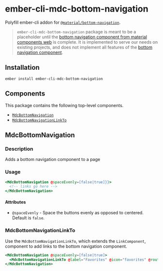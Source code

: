 ember-cli-mdc-bottom-navigation
================================

Polyfill ember-cli addon for [`@material/bottom-navigation`](https://github.com/material-components/material-components-web/tree/master/packages/mdc-bottom-navigation).

> `ember-cli-mdc-bottom-navigation` package is meant to be a placeholder until the 
> [bottom navigation component from material components web](https://github.com/material-components/material-components-web/tree/master/packages/mdc-bottom-navigation) 
> is complete. It is implemented to serve our needs on existing projects, and does 
> not implement all features of the [bottom navigation component](https://material.io/design/components/bottom-navigation.html).

Installation
------------

    ember install ember-cli-mdc-bottom-navigation

Components
-----------

This package contains the following top-level components.

* [`MdcBottomNavigation`](#MdcBottomNavigation)
* [`MdcBottomNavigationLinkTo`](#MdcBottomNavigationLinkTo)

MdcBottomNavigation
---------------------

### Description

Adds a bottom navigation component to a page

### Usage

```handlebars
<MdcBottomNavigation @spaceEvenly=[false|true]}}>
  <!-- links go here -->
</MdcBottomNavigation>
```

#### Attributes

* `@spaceEvenly` - Space the buttons evenly as opposed to centered. Default is `false`.


### MdcBottomNavigationLinkTo

Use the `MdcBottomNavigationLinkTo`, which extends the `LinkComponent`, component to add 
links to the bottom navigation component.

```handlebars
<MdcBottomNavigation @spaceEvenly=[false|true]>
  <MdcBottomNavigationLinkTo @label="Favorites" @icon="favorites" @route={{this.routeName}}  />
</MdcBottomNavigation>
```

